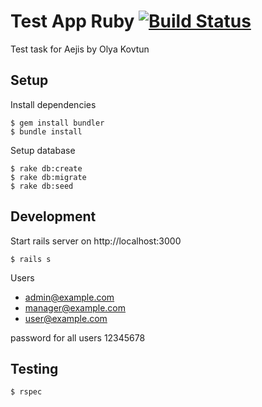 # Test App Ruby [![Build Status](https://travis-ci.com/LoVka/testapp_ruby-master.svg?branch=master)](https://travis-ci.com/LoVka/testapp_ruby-master)

Test task for Aejis by Olya Kovtun

## Setup

Install dependencies

    $ gem install bundler
    $ bundle install

Setup database

    $ rake db:create
    $ rake db:migrate
    $ rake db:seed

## Development

Start rails server on http://localhost:3000

    $ rails s

Users

- admin@example.com
- manager@example.com
- user@example.com

password for all users 12345678

## Testing

    $ rspec
